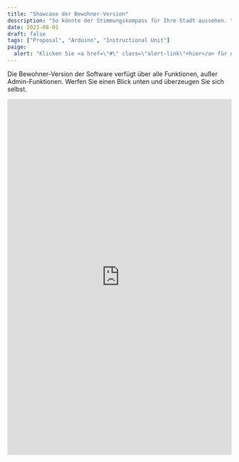 ```yaml
---
title: "Showcase der Bewohner-Version"
description: "So könnte der Stimmungskompass für Ihre Stadt aussehen. "
date: 2023-08-01
draft: false
tags: ["Proposal", "Arduino", "Instructional Unit"]
paige:
  alert: "Klicken Sie <a href=\"#\" class=\"alert-link\">hier</a> für die Vollversion."
---
```


Die Bewohner-Version der Software verfügt über alle Funktionen, außer Admin-Funktionen. Werfen Sie einen Blick unten und überzeugen Sie sich selbst.

<p><iframe src="https://soundscapes.ermine.at" frameborder="0" width="100%" height="800" allowfullscreen="true" mozallowfullscreen="true" webkitallowfullscreen="true"></iframe></p>

